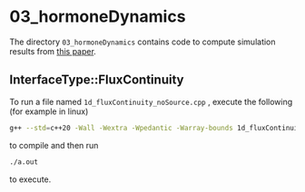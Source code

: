 
# 03_hormoneDynamics

The directory `03_hormoneDynamics` contains code to compute simulation results 
from [this paper](https://doi.org/10.1137/120904238).

## InterfaceType::FluxContinuity

To run a file named `1d_fluxContinuity_noSource.cpp` , execute the following (for example in linux)

```bash
g++ --std=c++20 -Wall -Wextra -Wpedantic -Warray-bounds 1d_fluxContinuity_noSource.cpp
```

to compile and then run  

```bash
./a.out
```

to execute.
